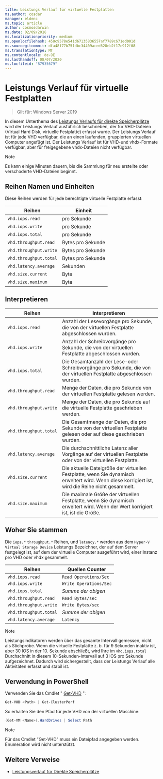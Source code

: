 ```yaml
---
title: Leistungs Verlauf für virtuelle Festplatten
ms.author: cosdar
manager: eldenc
ms.topic: article
author: cosmosdarwin
ms.date: 02/09/2018
ms.localizationpriority: medium
ms.openlocfilehash: 458c9578e541d67135836557af7789c671ed001d
ms.sourcegitcommit: dfa48f77b751dbc34409aced628eb2f17c912f08
ms.translationtype: MT
ms.contentlocale: de-DE
ms.lasthandoff: 08/07/2020
ms.locfileid: "87935679"
---
```

# <a name="performance-history-for-virtual-hard-disks"></a>Leistungs Verlauf für virtuelle Festplatten

> Gilt für: Windows Server 2019

In diesem Unterthema des [Leistungs Verlaufs für direkte Speicherplätze](performance-history.md) wird der Leistungs Verlauf ausführlich beschrieben, der für VHD-Dateien (Virtual Hard Disk, virtuelle Festplatte) erfasst wurde. Der Leistungs Verlauf ist für jede VHD verfügbar, die an einen laufenden, gruppierten virtuellen Computer angefügt ist. Der Leistungs Verlauf ist für VHD-und vhdx-Formate verfügbar, aber für freigegebene vhdx-Dateien nicht verfügbar.

   > [!NOTE]
   > Es kann einige Minuten dauern, bis die Sammlung für neu erstellte oder verschoderte VHD-Dateien beginnt.

## <a name="series-names-and-units"></a>Reihen Namen und Einheiten

Diese Reihen werden für jede berechtigte virtuelle Festplatte erfasst:

| Reihen                    | Einheit             |
|---------------------------|------------------|
| `vhd.iops.read`           | pro Sekunde       |
| `vhd.iops.write`          | pro Sekunde       |
| `vhd.iops.total`          | pro Sekunde       |
| `vhd.throughput.read`     | Bytes pro Sekunde |
| `vhd.throughput.write`    | Bytes pro Sekunde |
| `vhd.throughput.total`    | Bytes pro Sekunde |
| `vhd.latency.average`     | Sekunden          |
| `vhd.size.current`        | Byte            |
| `vhd.size.maximum`        | Byte            |

## <a name="how-to-interpret"></a>Interpretieren

| Reihen                    | Interpretieren                                                                                                 |
|---------------------------|------------------------------------------------------------------------------------------------------------------|
| `vhd.iops.read`           | Anzahl der Lesevorgänge pro Sekunde, die von der virtuellen Festplatte abgeschlossen wurden.                                         |
| `vhd.iops.write`          | Anzahl der Schreibvorgänge pro Sekunde, die von der virtuellen Festplatte abgeschlossen wurden.                                        |
| `vhd.iops.total`          | Die Gesamtanzahl der Lese-oder Schreibvorgänge pro Sekunde, die von der virtuellen Festplatte abgeschlossen wurden.                          |
| `vhd.throughput.read`     | Menge der Daten, die pro Sekunde von der virtuellen Festplatte gelesen werden.                                                     |
| `vhd.throughput.write`    | Menge der Daten, die pro Sekunde auf die virtuelle Festplatte geschrieben werden.                                                    |
| `vhd.throughput.total`    | Die Gesamtmenge der Daten, die pro Sekunde von der virtuellen Festplatte gelesen oder auf diese geschrieben wurden.                                 |
| `vhd.latency.average`     | Die durchschnittliche Latenz aller Vorgänge auf der virtuellen Festplatte oder von der virtuellen Festplatte.                                              |
| `vhd.size.current`        | Die aktuelle Dateigröße der virtuellen Festplatte, wenn Sie dynamisch erweitert wird. Wenn diese korrigiert ist, wird die Reihe nicht gesammelt. |
| `vhd.size.maximum`        | Die maximale Größe der virtuellen Festplatte, wenn Sie dynamisch erweitert wird. Wenn der Wert korrigiert ist, ist die Größe.                  |

## <a name="where-they-come-from"></a>Woher Sie stammen

Die `iops.*` `throughput.*` Reihen, und `latency.*` werden aus dem `Hyper-V Virtual Storage Device` Leistungs Bezeichner, der auf dem Server festgelegt ist, auf dem der virtuelle Computer ausgeführt wird, einer Instanz pro VHD oder vhdx gesammelt.

| Reihen                    | Quellen Counter         |
|---------------------------|------------------------|
| `vhd.iops.read`           | `Read Operations/Sec`  |
| `vhd.iops.write`          | `Write Operations/Sec` |
| `vhd.iops.total`          | *Summe der obigen*     |
| `vhd.throughput.read`     | `Read Bytes/sec`       |
| `vhd.throughput.write`    | `Write Bytes/sec`      |
| `vhd.throughput.total`    | *Summe der obigen*     |
| `vhd.latency.average`     | `Latency`              |

   > [!NOTE]
   > Leistungsindikatoren werden über das gesamte Intervall gemessen, nicht als Stichprobe. Wenn die virtuelle Festplatte z. b. für 9 Sekunden inaktiv ist, aber 30 IOS in der 10. Sekunde abschließt, wird Ihre im `vhd.iops.total` Durchschnitt in diesem 10-Sekunden-Intervall auf 3 IOS pro Sekunde aufgezeichnet. Dadurch wird sichergestellt, dass der Leistungs Verlauf alle Aktivitäten erfasst und stabil ist.

## <a name="usage-in-powershell"></a>Verwendung in PowerShell

Verwenden Sie das Cmdlet " [Get-VHD](/powershell/module/hyper-v/get-vhd) ":

```PowerShell
Get-VHD <Path> | Get-ClusterPerf
```

So erhalten Sie den Pfad für jede VHD von der virtuellen Maschine:

```PowerShell
(Get-VM <Name>).HardDrives | Select Path
```

   > [!NOTE]
   > Für das Cmdlet "Get-VHD" muss ein Dateipfad angegeben werden. Enumeration wird nicht unterstützt.

## <a name="additional-references"></a>Weitere Verweise

- [Leistungsverlauf für Direkte Speicherplätze](performance-history.md)
